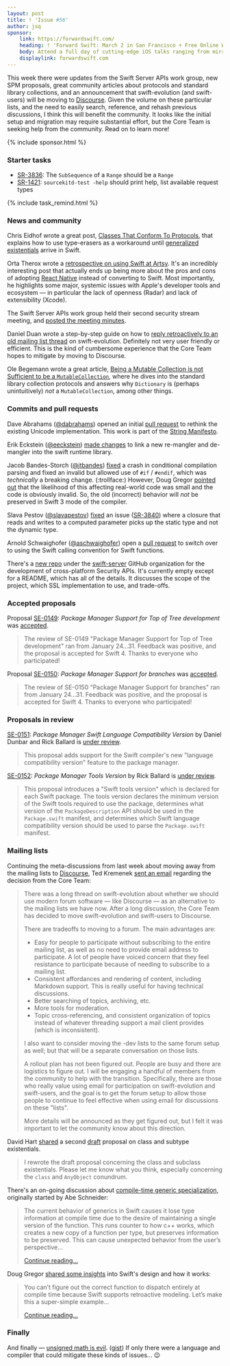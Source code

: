```yaml
---
layout: post
title: ! 'Issue #56'
author: jsq
sponsor:
    link: https://forwardswift.com/
    heading: ! 'Forward Swift: March 2 in San Francisco + Free Online Workshop Access'
    body: Attend a full day of cutting-edge iOS talks ranging from mirroring and introspection to watchOS. Your ticket includes free networking events with speakers/other devs, and 1 free month of online workshop access post event. Add an exclusive in-person workshops by Paul Hudson on beginning or advanced Swift, macOS, and server-side Swift while they last. Use code **forward-swift-2017**.
    displaylink: forwardswift.com
---
```


This week there were updates from the Swift Server APIs work group, new SPM proposals, great community articles about protocols and standard library collections, and an announcement that swift-evolution (and swift-users) will be moving to [Discourse](http://www.discourse.org). Given the volume on these particular lists, and the need to easily search, reference, and rehash previous discussions, I think this will benefit the community. It looks like the initial setup and migration may require substantial effort, but the Core Team is seeking help from the community. Read on to learn more!

<!--excerpt-->

{% include sponsor.html %}

### Starter tasks

- [SR-3836](https://bugs.swift.org/browse/SR-3836): The `SubSequence` of a `Range` should be a `Range`
- [SR-1421](https://bugs.swift.org/browse/SR-1421): `sourcekitd-test -help` should print help, list available request types

{% include task_remind.html %}

### News and community

Chris Eidhof wrote a great post, [Classes That Conform To Protocols](http://chris.eidhof.nl/post/classes-and-protocols/), that explains how to use type-erasers as a workaround until [generalized existentials](https://github.com/apple/swift/blob/master/docs/GenericsManifesto.md#generalized-existentials) arrive in Swift.

Orta Therox wrote a [retrospective on using Swift at Artsy](http://artsy.github.io/blog/2017/02/05/Retrospective-Swift-at-Artsy/). It's an incredibly interesting post that actually ends up being more about the pros and cons of adopting [React Native](https://facebook.github.io/react-native/) instead of converting to Swift. Most importantly, he highlights some major, systemic issues with Apple's developer tools and ecosystem &mdash; in particular the lack of openness (Radar) and lack of extensibility (Xcode).

The Swift Server APIs work group held their second security stream meeting, and [posted the meeting minutes](https://github.com/swift-server/work-group/pull/72).

Daniel Duan wrote a step-by-step guide on how to [reply retroactively to an old mailing list thread](http://dduan.net/2017/02/07/replying-to-old-mailing-list-threads/) on swift-evolution. Definitely not very user friendly or efficient. This is the kind of cumbersome experience that the Core Team hopes to mitigate by moving to Discourse.

Ole Begemann wrote a great article, [Being a Mutable Collection is not Sufficient to be a `MutableCollection`](https://oleb.net/blog/2017/02/why-is-dictionary-not-a-mutablecollection/), where he dives into the standard library collection protocols and answers why `Dictionary` is (perhaps unintuitively) *not* a `MutableCollection`, among other things.

### Commits and pull requests

Dave Abrahams ([@dabrahams](https://github.com/dabrahams)) opened an initial [pull request](https://github.com/apple/swift/pull/6752) to rethink the existing Unicode implementation. This work is part of the [String Manifesto](https://github.com/apple/swift/blob/master/docs/StringManifesto.md).

Erik Eckstein ([@eeckstein](https://github.com/eeckstein)) [made changes](https://github.com/apple/swift/pull/7274) to link a new re-mangler and de-mangler into the swift runtime library.

Jacob Bandes-Storch ([@jtbandes](https://github.com/jtbandes)) [fixed](https://github.com/apple/swift/pull/7331) a crash in conditional compilation parsing and fixed an invalid but allowed use of `#if` / `#endif`, which was *technically* a breaking change. (:trollface:) However, Doug Gregor [pointed out](https://github.com/apple/swift/pull/7331#issuecomment-278551656) that the likelihood of this affecting real-world code was small and the code is obviously invalid. So, the old (incorrect) behavior will *not* be preserved in Swift 3 mode of the compiler.

Slava Pestov ([@slavapestov](https://github.com/slavapestov)) [fixed](https://github.com/apple/swift/pull/7296) an issue ([SR-3840](https://bugs.swift.org/browse/SR-3840)) where a closure that reads and writes to a computed parameter picks up the static type and not the dynamic type.

Arnold Schwaighofer ([@aschwaighofer](https://github.com/aschwaighofer)) open a [pull request](https://github.com/apple/swift/pull/7237) to switch over to using the Swift calling convention for Swift functions.

There's a [new repo](https://github.com/swift-server/security) under the [swift-server](https://github.com/swift-server) GitHub organization for the development of cross-platform Security APIs. It's currently empty except for a README, which has all of the details. It discusses the scope of the project, which SSL implementation to use, and trade-offs.

### Accepted proposals

Proposal [SE-0149](https://github.com/apple/swift-evolution/blob/master/proposals/0149-package-manager-top-of-tree.md): *Package Manager Support for Top of Tree development* was [accepted](https://lists.swift.org/pipermail/swift-evolution-announce/2017-February/000314.html).

> The review of SE-0149 "Package Manager Support for Top of Tree development" ran from January 24...31. Feedback was positive, and the proposal is accepted for Swift 4. Thanks to everyone who participated!

Proposal [SE-0150](https://github.com/apple/swift-evolution/blob/master/proposals/0150-package-manager-branch-support.md): *Package Manager Support for branches* was [accepted](https://lists.swift.org/pipermail/swift-evolution-announce/2017-February/000315.html).

> The review of SE-0150 "Package Manager Support for branches" ran from January 24...31. Feedback was positive, and the proposal is accepted for Swift 4. Thanks to everyone who participated!

### Proposals in review

[SE-0151](https://github.com/apple/swift-evolution/blob/master/proposals/0151-package-manager-swift-language-compatibility-version.md): *Package Manager Swift Language Compatibility Version* by Daniel Dunbar and Rick Ballard is [under review](https://lists.swift.org/pipermail/swift-evolution-announce/2017-February/000316.html).

> This proposal adds support for the Swift compiler's new "language compatibility version" feature to the package manager.

[SE-0152](https://github.com/apple/swift-evolution/blob/master/proposals/0152-package-manager-tools-version.md): *Package Manager Tools Version* by Rick Ballard is [under review](https://lists.swift.org/pipermail/swift-evolution-announce/2017-February/000317.html).

> This proposal introduces a "Swift tools version" which is declared for each Swift package. The tools version declares the minimum version of the Swift tools required to use the package, determines what version of the `PackageDescription` API should be used in the `Package.swift` manifest, and determines which Swift language compatibility version should be used to parse the `Package.swift` manifest.

### Mailing lists

Continuing the meta-discussions from last week about moving away from the mailing lists to [Discourse](http://www.discourse.org), Ted Kremenek [sent an email](https://lists.swift.org/pipermail/swift-evolution/Week-of-Mon-20170206/031657.html) regarding the decision from the Core Team:

> There was a long thread on swift-evolution about whether we should use modern forum software &mdash; like Discourse &mdash; as an alternative to the mailing lists we have now. After a long discussion, the Core Team has decided to move swift-evolution and swift-users to Discourse.
>
> There are tradeoffs to moving to a forum.  The main advantages are:
>
> - Easy for people to participate without subscribing to the entire mailing list, as well as no need to provide email address to participate.  A lot of people have voiced concern that they feel resistance to participate because of needing to subscribe to a mailing list.
> - Consistent affordances and rendering of content, including Markdown support.  This is really useful for having technical discussions.
> - Better searching of topics, archiving, etc.
> - More tools for moderation.
> - Topic cross-referencing, and consistent organization of topics instead of whatever threading support a mail client provides (which is inconsistent).
>
> I also want to consider moving the -dev lists to the same forum setup as well; but that will be a separate conversation on those lists.
>
> A rollout plan has not been figured out.  People are busy and there are logistics to figure out.  I will be engaging a handful of members from the community to help with the transition.  Specifically, there are those who really value using email for participation on swift-evolution and swift-users, and the goal is to get the forum setup to allow those people to continue to feel effective when using email for discussions on these "lists".
>
> More details will be announced as they get figured out, but I felt it was important to let the community know about this direction.

David Hart [shared](https://lists.swift.org/pipermail/swift-evolution/Week-of-Mon-20170206/031514.html) a second [draft](https://github.com/hartbit/swift-evolution/blob/e6411d8a9e7924bbd8a48fc292bf08d58a8d1199/proposals/XXXX-subclass-existentials.md) proposal on class and subtype existentials.

> I rewrote the draft proposal concerning the class and subclass existentials. Please let me know what you think, especially concerning the `class` and `AnyObject` conundrum.

There's an on-going discussion about [compile-time generic specialization](https://lists.swift.org/pipermail/swift-evolution/Week-of-Mon-20170130/031466.html), originally started by Abe Schneider:

> The current behavior of generics in Swift causes it lose type information at compile time due to the desire of maintaining a single version of the function. This runs counter to how c++ works, which creates a new copy of a function per type, but preserves information to be preserved. This can cause unexpected behavior from the user’s perspective...
>
> [Continue reading...](https://lists.swift.org/pipermail/swift-evolution/Week-of-Mon-20170130/031466.html)

Doug Gregor [shared some insights](https://lists.swift.org/pipermail/swift-evolution/Week-of-Mon-20170206/031500.html) into Swift's design and how it works:

> You can’t figure out the correct function to dispatch entirely at compile time because Swift supports retroactive modeling. Let’s make this a super-simple example...
>
> [Continue reading...](https://lists.swift.org/pipermail/swift-evolution/Week-of-Mon-20170206/031500.html)

### Finally

And finally &mdash; [unsigned math is evil](https://twitter.com/steipete/status/829044564220604417). ([gist](https://gist.github.com/steipete/06d101d41c93763f7d5e394dea3c56fe)) If only there were a language and compiler that could mitigate these kinds of issues... 😉
